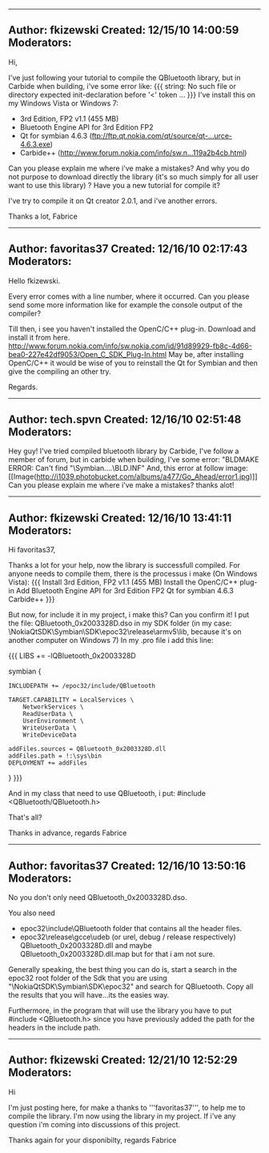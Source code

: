 ----------------------------------------------------------------------------
Author:     fkizewski
Created:    12/15/10 14:00:59
Moderators:
----------------------------------------------------------------------------

Hi,

I've just following your tutorial to compile the QBluetooth library, but in Carbide when building, i've some error like:
{{{
string: No such file or directory
expected init-declaration before '<' token
...
}}}
I've install this on my Windows Vista or Windows 7:
- 3rd Edition, FP2 v1.1 (455 MB)
- Bluetooth Engine API for 3rd Edition FP2
- Qt for symbian 4.6.3 (ftp://ftp.qt.nokia.com/qt/source/qt-...urce-4.6.3.exe)
- Carbide++ (http://www.forum.nokia.com/info/sw.n...119a2b4cb.html)

Can you please explain me where i've make a mistakes? And why you do not purpose to download directly the library (it's so much simply for all user want to use this library) ?
Have you a new tutorial for compile it?

I've try to compile it on Qt creator 2.0.1, and i've another errors.

Thanks a lot, Fabrice

----------------------------------------------------------------------------
Author:     favoritas37
Created:    12/16/10 02:17:43
Moderators:
----------------------------------------------------------------------------

Hello fkizewski.

Every error comes with a line number, where it occurred.
Can you please send some more information like for example the console output of the compiler?

Till then, i see you haven't installed the OpenC/C++ plug-in. Download and install it from here.
http://www.forum.nokia.com/info/sw.nokia.com/id/91d89929-fb8c-4d66-bea0-227e42df9053/Open_C_SDK_Plug-In.html
May be, after installing OpenC/C++ it would be wise of you to reinstall the Qt for Symbian and then give the compiling an other try.

Regards.

----------------------------------------------------------------------------
Author:     tech.spvn
Created:    12/16/10 02:51:48
Moderators:
----------------------------------------------------------------------------

Hey guy! I've tried compiled bluetooth library by Carbide, I've follow a member of forum, but in carbide when building, I've some error: "BLDMAKE ERROR: Can't find "\Symbian....\BLD.INF" And, this error at follow image:
[[Image(http://i1039.photobucket.com/albums/a477/Go_Ahead/error1.jpg)]]
Can you please explain me where i've make a mistakes?
thanks alot!

----------------------------------------------------------------------------
Author:     fkizewski
Created:    12/16/10 13:41:11
Moderators:
----------------------------------------------------------------------------

Hi favoritas37,

Thanks a lot for your help, now the library is successfull compiled.
For anyone needs to compile them, there is the processus i make (On Windows Vista):
{{{
Install 3rd Edition, FP2 v1.1 (455 MB)
Install the OpenC/C++ plug-in
Add Bluetooth Engine API for 3rd Edition FP2
Qt for symbian 4.6.3
Carbide++
}}}

But now, for include it in my project, i make this? Can you confirm it!
I put the file: QBluetooth_0x2003328D.dso in my SDK folder (in my case: \NokiaQtSDK\Symbian\SDK\epoc32\release\armv5\lib\, because it's on another computer on Windows 7)
In my .pro file i add this line:

{{{
LIBS += -lQBluetooth_0x2003328D

symbian {

    INCLUDEPATH += /epoc32/include/QBluetooth

    TARGET.CAPABILITY = LocalServices \
        NetworkServices \
        ReadUserData \
        UserEnvironment \
        WriteUserData \
        WriteDeviceData

    addFiles.sources = QBluetooth_0x2003328D.dll
    addFiles.path = !:\sys\bin
    DEPLOYMENT += addFiles
}
}}}

And in my class that need to use QBluetooth, i put: #include <QBluetooth/QBluetooth.h>

That's all?

Thanks in advance, regards Fabrice

----------------------------------------------------------------------------
Author:     favoritas37
Created:    12/16/10 13:50:16
Moderators:
----------------------------------------------------------------------------

No you don't only need QBluetooth_0x2003328D.dso.

You also need

 * epoc32\include\QBluetooth folder that contains all the header files.
 * epoc32\release\gcce\udeb (or urel, debug / release respectively) QBluetooth_0x2003328D.dll and maybe QBluetooth_0x2003328D.dll.map but for that i am not sure.

Generally speaking, the best thing you can do is, start a search in the epoc32 root folder of the Sdk that you are using "\NokiaQtSDK\Symbian\SDK\epoc32\" and search for QBluetooth. Copy all the results that you will have...its the easies way.

Furthermore, in the program that will use the library you have to put #include <QBluetooth.h> since you have previously added the path for the headers in the include path.

----------------------------------------------------------------------------
Author:     fkizewski
Created:    12/21/10 12:52:29
Moderators:
----------------------------------------------------------------------------

Hi

I'm just posting here, for make a thanks to '''favoritas37''', to help me to compile the library.
I'm now using the library in my project. If i've any question i'm coming into discussions of this project.

Thanks again for your disponibilty, regards Fabrice


